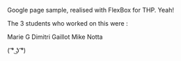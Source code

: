 Google page sample, realised with FlexBox for THP. Yeah!

The 3 students who worked on this were :

Marie G
Dimitri Gaillot
Mike Notta

( ͡° ͜ʖ ͡°)